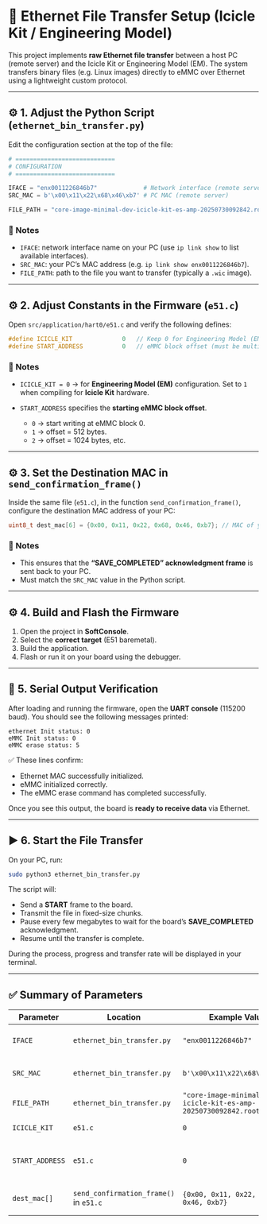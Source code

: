 # 📡 Ethernet File Transfer Setup (Icicle Kit / Engineering Model)

This project implements **raw Ethernet file transfer** between a host PC (remote server) and the Icicle Kit or Engineering Model (EM).
The system transfers binary files (e.g. Linux images) directly to eMMC over Ethernet using a lightweight custom protocol.

---

## ⚙️ 1. Adjust the Python Script (`ethernet_bin_transfer.py`)

Edit the configuration section at the top of the file:

```python
# ============================
# CONFIGURATION
# ============================

IFACE = "enx0011226846b7"             # Network interface (remote server)
SRC_MAC = b'\x00\x11\x22\x68\x46\xb7' # PC MAC (remote server)

FILE_PATH = "core-image-minimal-dev-icicle-kit-es-amp-20250730092842.rootfs.wic"  # File to send
```

### 🧠 Notes

* `IFACE`: network interface name on your PC (use `ip link show` to list available interfaces).
* `SRC_MAC`: your PC’s MAC address (e.g. `ip link show enx0011226846b7`).
* `FILE_PATH`: path to the file you want to transfer (typically a `.wic` image).

---

## ⚙️ 2. Adjust Constants in the Firmware (`e51.c`)

Open `src/application/hart0/e51.c` and verify the following defines:

```c
#define ICICLE_KIT              0   // Keep 0 for Engineering Model (EM)      [line 40]
#define START_ADDRESS           0   // eMMC block offset (must be multiple of 512 bytes) [line 49]
```

### 🧠 Notes

* `ICICLE_KIT = 0` → for **Engineering Model (EM)** configuration.
  Set to `1` when compiling for **Icicle Kit** hardware.
* `START_ADDRESS` specifies the **starting eMMC block offset**.

  * `0` → start writing at eMMC block 0.
  * `1` → offset = 512 bytes.
  * `2` → offset = 1024 bytes, etc.

---

## ⚙️ 3. Set the Destination MAC in `send_confirmation_frame()`

Inside the same file (`e51.c`), in the function `send_confirmation_frame()`, configure the destination MAC address of your PC:

```c
uint8_t dest_mac[6] = {0x00, 0x11, 0x22, 0x68, 0x46, 0xb7}; // MAC of your PC  [line 91]
```

### 🧠 Notes

* This ensures that the **“SAVE_COMPLETED” acknowledgment frame** is sent back to your PC.
* Must match the `SRC_MAC` value in the Python script.

---

## ⚙️ 4. Build and Flash the Firmware

1. Open the project in **SoftConsole**.
2. Select the **correct target** (E51 baremetal).
3. Build the application.
4. Flash or run it on your board using the debugger.

---

## 🧪 5. Serial Output Verification

After loading and running the firmware, open the **UART console** (115200 baud).
You should see the following messages printed:

```
ethernet Init status: 0 
eMMC Init status: 0 
eMMC erase status: 5 
```

✅ These lines confirm:

* Ethernet MAC successfully initialized.
* eMMC initialized correctly.
* The eMMC erase command has completed successfully.

Once you see this output, the board is **ready to receive data** via Ethernet.

---

## ▶️ 6. Start the File Transfer

On your PC, run:

```bash
sudo python3 ethernet_bin_transfer.py
```

The script will:

* Send a **START** frame to the board.
* Transmit the file in fixed-size chunks.
* Pause every few megabytes to wait for the board’s **SAVE_COMPLETED** acknowledgment.
* Resume until the transfer is complete.

During the process, progress and transfer rate will be displayed in your terminal.

---



## ✅ Summary of Parameters

| Parameter       | Location                               | Example Value                                                          | Description                    |
| --------------- | -------------------------------------- | ---------------------------------------------------------------------- | ------------------------------ |
| `IFACE`         | `ethernet_bin_transfer.py`             | `"enx0011226846b7"`                                                    | Network interface name         |
| `SRC_MAC`       | `ethernet_bin_transfer.py`             | `b'\x00\x11\x22\x68\x46\xb7'`                                          | MAC address of PC              |
| `FILE_PATH`     | `ethernet_bin_transfer.py`             | `"core-image-minimal-dev-icicle-kit-es-amp-20250730092842.rootfs.wic"` | File to send                   |
| `ICICLE_KIT`    | `e51.c`                                | `0`                                                                    | 0 for EM, 1 for Icicle Kit     |
| `START_ADDRESS` | `e51.c`                                | `0`                                                                    | eMMC block offset (×512 bytes) |
| `dest_mac[]`    | `send_confirmation_frame()` in `e51.c` | `{0x00, 0x11, 0x22, 0x68, 0x46, 0xb7}`                                 | Destination MAC (your PC)      |

